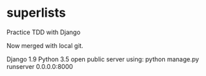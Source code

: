 # superlists
Practice TDD with Django

Now merged with local git.

Django 1.9
Python 3.5
open public server using:
python manage.py runserver 0.0.0.0:8000
